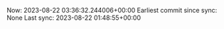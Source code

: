 Now: 2023-08-22 03:36:32.244006+00:00 Earliest commit since sync: None Last sync: 2023-08-22 01:48:55+00:00
